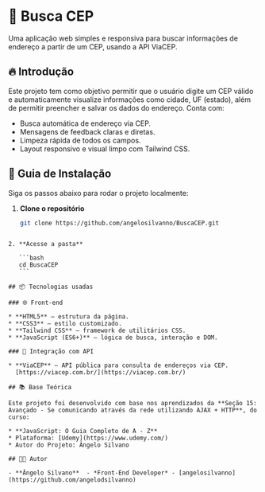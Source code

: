 # 📍 Busca CEP

Uma aplicação web simples e responsiva para buscar informações de endereço a partir de um CEP, usando a API ViaCEP.

## 🔥 Introdução

Este projeto tem como objetivo permitir que o usuário digite um CEP válido e automaticamente visualize informações como cidade, UF (estado), além de permitir preencher e salvar os dados do endereço. Conta com:

- Busca automática de endereço via CEP.
- Mensagens de feedback claras e diretas.
- Limpeza rápida de todos os campos.
- Layout responsivo e visual limpo com Tailwind CSS.

## 🔨 Guia de Instalação

Siga os passos abaixo para rodar o projeto localmente:

1. **Clone o repositório**
   ```bash
   git clone https://github.com/angelosilvanno/BuscaCEP.git
````

2. **Acesse a pasta**

   ```bash
   cd BuscaCEP
   ```

## 📦 Tecnologias usadas

### 🌐 Front-end

* **HTML5** — estrutura da página.
* **CSS3** — estilo customizado.
* **Tailwind CSS** — framework de utilitários CSS.
* **JavaScript (ES6+)** — lógica de busca, interação e DOM.

### 📡 Integração com API

* **ViaCEP** — API pública para consulta de endereços via CEP.
  [https://viacep.com.br/](https://viacep.com.br/)

## 📚 Base Teórica

Este projeto foi desenvolvido com base nos aprendizados da **Seção 15: Avançado - Se comunicando através da rede utilizando AJAX + HTTP**, do curso:

* **JavaScript: O Guia Completo de A - Z**
* Plataforma: [Udemy](https://www.udemy.com/)
* Autor do Projeto: Ângelo Silvano

## 🧑‍💻 Autor

- **Ângelo Silvano**  - *Front-End Developer* - [angelosilvanno](https://github.com/angelodsilvanno)  
